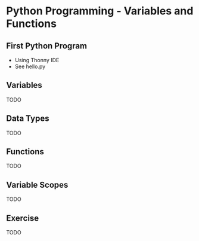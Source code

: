 # Python Programming - Variables and Functions

## First Python Program

* Using Thonny IDE
* See hello.py

## Variables

TODO

## Data Types

TODO

## Functions

TODO

## Variable Scopes

TODO

## Exercise

TODO
